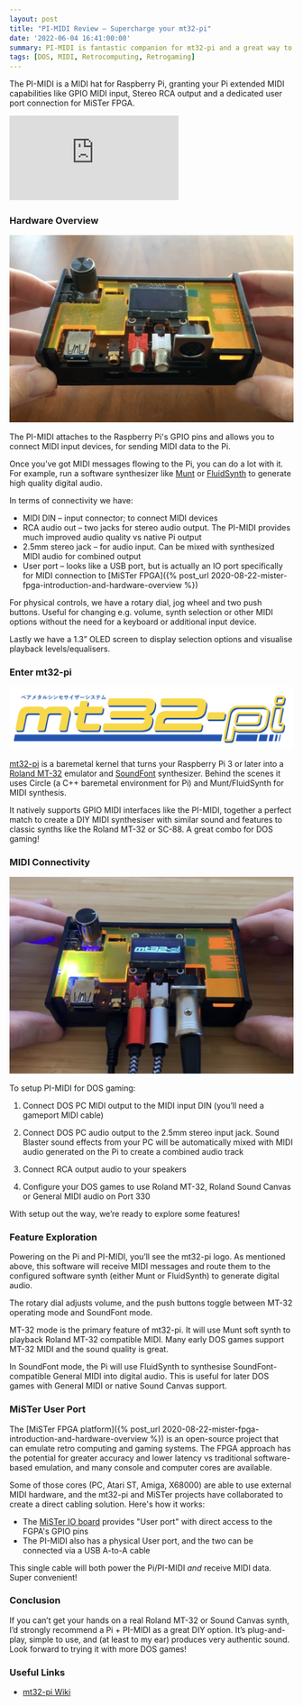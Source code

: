 ```yaml
---
layout: post
title: "PI-MIDI Review – Supercharge your mt32-pi"
date: '2022-06-04 16:41:00:00'
summary: PI-MIDI is fantastic companion for mt32-pi and a great way to boost for your DOS MIDI setup ...
tags: [DOS, MIDI, Retrocomputing, Retrogaming]
---
```


The PI-MIDI is a MIDI hat for Raspberry Pi, granting your Pi extended MIDI capabilities like GPIO MIDI input, Stereo RCA output and a dedicated user port connection for MiSTer FPGA.

<div class="youtube-container">
<iframe src="https://www.youtube.com/embed/vnVbw3OV3N4?rel=0" 
frameborder="0" allowfullscreen class="youtube-video"></iframe>
</div> 


### Hardware Overview

![](/img/posts/pi-midi-mt32-connectivity.jpg)

The PI-MIDI attaches to the Raspberry Pi's GPIO pins and allows you to connect MIDI input devices, for sending MIDI data to the Pi.

Once you’ve got MIDI messages flowing to the Pi, you can do a lot with it. For example, run a software synthesizer like <a href="https://sourceforge.net/projects/munt/" target="_blank">Munt</a> or <a href="https://www.fluidsynth.org/" target="_blank">FluidSynth</a> to generate high quality digital audio.

In terms of connectivity we have:

* MIDI DIN – input connector; to connect MIDI devices
* RCA audio out – two jacks for stereo audio output. The PI-MIDI provides much improved audio quality vs native Pi output
* 2.5mm stereo jack – for audio input. Can be mixed with synthesized MIDI audio for combined output
* User port – looks like a USB port, but is actually an IO port specifically for MIDI connection to [MiSTer FPGA]({% post_url 2020-08-22-mister-fpga-introduction-and-hardware-overview %})

For physical controls, we have a rotary dial, jog wheel and two push buttons. Useful for changing e.g. volume, synth selection or other MIDI options without the need for a keyboard or additional input device.

Lastly we have a 1.3” OLED screen to display selection options and visualise playback levels/equalisers.


### Enter mt32-pi

![](/img/posts/mt32-pi-logo.jpg)

<a href="https://github.com/dwhinham/mt32-pi" target="_blank">mt32-pi</a> is a baremetal kernel that turns your Raspberry Pi 3 or later into a <a href="https://en.wikipedia.org/wiki/Roland_MT-32" target="_blank">Roland MT-32</a> emulator and <a href="https://en.wikipedia.org/wiki/SoundFont" target="_blank">SoundFont</a> synthesizer. Behind the scenes it uses Circle (a C++ baremetal environment for Pi) and Munt/FluidSynth for MIDI synthesis.

It natively supports GPIO MIDI interfaces like the PI-MIDI, together a perfect match to create a DIY MIDI synthesiser with similar sound and features to classic synths like the Roland MT-32 or SC-88. A great combo for DOS gaming!


### MIDI Connectivity

![](/img/posts/pi-midi-connected.jpg)

To setup PI-MIDI for DOS gaming:

1. Connect DOS PC MIDI output to the MIDI input DIN (you’ll need a gameport MIDI cable)

2. Connect DOS PC audio output to the 2.5mm stereo input jack. Sound Blaster sound effects from your PC will be automatically mixed with MIDI audio generated on the Pi to create a combined audio track

3. Connect RCA output audio to your speakers
 
4. Configure your DOS games to use Roland MT-32, Roland Sound Canvas or General MIDI audio on Port 330

With setup out the way, we’re ready to explore some features!


### Feature Exploration 

Powering on the Pi and PI-MIDI, you’ll see the mt32-pi logo. As mentioned above, this software will receive MIDI messages and route them to the configured software synth (either Munt or FluidSynth) to generate digital audio. 

The rotary dial adjusts volume, and the push buttons toggle between MT-32 operating mode and SoundFont mode.

MT-32 mode is the primary feature of mt32-pi. It will use Munt soft synth to playback Roland MT-32 compatible MIDI. Many early DOS games support MT-32 MIDI and the sound quality is great.

In SoundFont mode, the Pi will use FluidSynth to synthesise SoundFont-compatible General MIDI into digital audio.  This is useful for later DOS games with General MIDI or native Sound Canvas support.


### MiSTer User Port

The [MiSTer FPGA platform]({% post_url 2020-08-22-mister-fpga-introduction-and-hardware-overview %}) is an open-source project that can emulate retro computing and gaming systems. The FPGA approach has the potential for greater accuracy and lower latency vs traditional software-based emulation, and many console and computer cores are available.

Some of those cores (PC, Atari ST, Amiga, X68000) are able to use external MIDI hardware, and the mt32-pi and MiSTer projects have collaborated to create a direct cabling solution. Here's how it works:

* The <a href="https://github.com/MiSTer-devel/Main_MiSTer/wiki/IO-Board" target="_blank">MiSTer IO board</a> provides "User port" with direct access to the FGPA's GPIO pins
* The PI-MIDI also has a physical User port, and the two can be connected via a USB A-to-A cable

This single cable will both power the Pi/PI-MIDI *and* receive MIDI data. Super convenient!


### Conclusion

If you can’t get your hands on a real Roland MT-32 or Sound Canvas synth, I’d strongly recommend a Pi + PI-MIDI as a great DIY option. It’s plug-and-play, simple to use, and (at least to my ear) produces very authentic sound. Look forward to trying it with more DOS games!


### Useful Links

* <a href="https://github.com/dwhinham/mt32-pi/wiki" target="_blank">mt32-pi Wiki</a>


